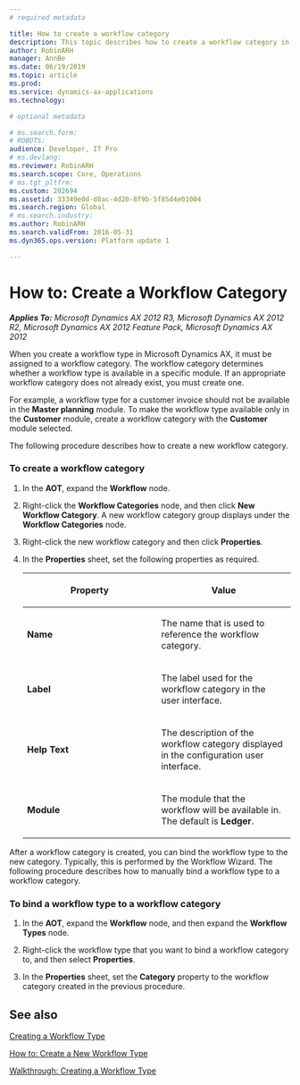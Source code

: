 ```yaml
---
# required metadata

title: How to create a workflow category
description: This topic describes how to create a workflow category in Dynamics 365 for Finance and Operations.
author: RobinARH
manager: AnnBe
ms.date: 06/19/2019
ms.topic: article
ms.prod: 
ms.service: dynamics-ax-applications
ms.technology: 

# optional metadata

# ms.search.form: 
# ROBOTS: 
audience: Developer, IT Pro
# ms.devlang: 
ms.reviewer: RobinARH
ms.search.scope: Core, Operations
# ms.tgt_pltfrm: 
ms.custom: 202694
ms.assetid: 33349e0d-d8ac-4d20-8f9b-5f85d4e01004
ms.search.region: Global
# ms.search.industry: 
ms.author: RobinARH
ms.search.validFrom: 2016-05-31
ms.dyn365.ops.version: Platform update 1

---
```

# How to: Create a Workflow Category 


_**Applies To:** Microsoft Dynamics AX 2012 R3, Microsoft Dynamics AX 2012 R2, Microsoft Dynamics AX 2012 Feature Pack, Microsoft Dynamics AX 2012_

When you create a workflow type in Microsoft Dynamics AX, it must be assigned to a workflow category. The workflow category determines whether a workflow type is available in a specific module. If an appropriate workflow category does not already exist, you must create one.

For example, a workflow type for a customer invoice should not be available in the **Master planning** module. To make the workflow type available only in the **Customer** module, create a workflow category with the **Customer** module selected.

The following procedure describes how to create a new workflow category.

### To create a workflow category

1.  In the **AOT**, expand the **Workflow** node.

2.  Right-click the **Workflow Categories** node, and then click **New Workflow Category**. A new workflow category group displays under the **Workflow Categories** node.

3.  Right-click the new workflow category and then click **Properties**.

4.  In the **Properties** sheet, set the following properties as required.
    
    <table>
    <colgroup>
    <col style="width: 50%" />
    <col style="width: 50%" />
    </colgroup>
    <thead>
    <tr class="header">
    <th><p>Property</p></th>
    <th><p>Value</p></th>
    </tr>
    </thead>
    <tbody>
    <tr class="odd">
    <td><p><strong>Name</strong></p></td>
    <td><p>The name that is used to reference the workflow category.</p></td>
    </tr>
    <tr class="even">
    <td><p><strong>Label</strong></p></td>
    <td><p>The label used for the workflow category in the user interface.</p></td>
    </tr>
    <tr class="odd">
    <td><p><strong>Help Text</strong></p></td>
    <td><p>The description of the workflow category displayed in the configuration user interface.</p></td>
    </tr>
    <tr class="even">
    <td><p><strong>Module</strong></p></td>
    <td><p>The module that the workflow will be available in. The default is <strong>Ledger</strong>.</p></td>
    </tr>
    </tbody>
    </table>


After a workflow category is created, you can bind the workflow type to the new category. Typically, this is performed by the Workflow Wizard. The following procedure describes how to manually bind a workflow type to a workflow category.

### To bind a workflow type to a workflow category

1.  In the **AOT**, expand the **Workflow** node, and then expand the **Workflow Types** node.

2.  Right-click the workflow type that you want to bind a workflow category to, and then select **Properties**.

3.  In the **Properties** sheet, set the **Category** property to the workflow category created in the previous procedure.

## See also

[Creating a Workflow Type](creating-a-workflow-type.md)

[How to: Create a New Workflow Type](how-to-create-a-new-workflow-type.md)

[Walkthrough: Creating a Workflow Type](walkthrough-creating-a-workflow-type.md)
